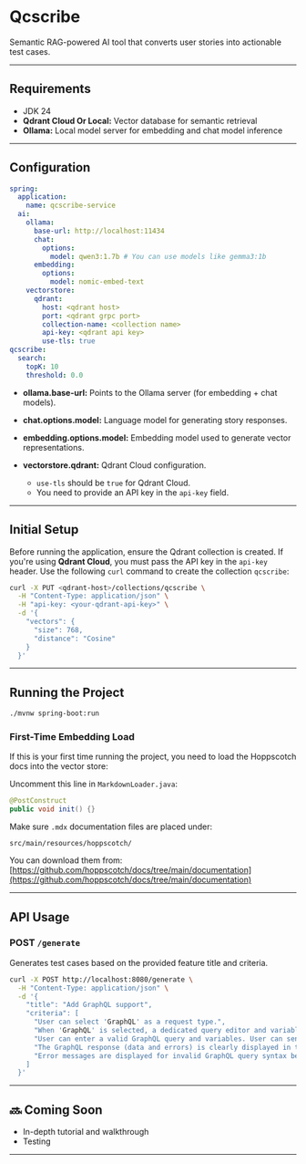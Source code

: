 # Qcscribe
Semantic RAG-powered AI tool that converts user stories into actionable test cases.

---

## Requirements
* JDK 24
* **Qdrant Cloud Or Local:** Vector database for semantic retrieval
* **Ollama:** Local model server for embedding and chat model inference

---

## Configuration

```yaml
spring:
  application:
    name: qcscribe-service
  ai:
    ollama:
      base-url: http://localhost:11434
      chat:
        options:
          model: qwen3:1.7b # You can use models like gemma3:1b
      embedding:
        options:
          model: nomic-embed-text
    vectorstore:
      qdrant:
        host: <qdrant host>
        port: <qdrant grpc port>
        collection-name: <collection name>
        api-key: <qdrant api key>
        use-tls: true
qcscribe:
  search:
    topK: 10
    threshold: 0.0
```

* **ollama.base-url:** Points to the Ollama server (for embedding + chat models).
* **chat.options.model:** Language model for generating story responses.
* **embedding.options.model:** Embedding model used to generate vector representations.
* **vectorstore.qdrant:** Qdrant Cloud configuration.

  * `use-tls` should be `true` for Qdrant Cloud.
  * You need to provide an API key in the `api-key` field.

---

## Initial Setup
Before running the application, ensure the Qdrant collection is created. If you're using **Qdrant Cloud**, you must pass the API key in the `api-key` header.
Use the following `curl` command to create the collection `qcscribe`:

```bash
curl -X PUT <qdrant-host>/collections/qcscribe \
  -H "Content-Type: application/json" \
  -H "api-key: <your-qdrant-api-key>" \
  -d '{
    "vectors": {
      "size": 768,
      "distance": "Cosine"
    }
  }'
```

---

## Running the Project

```bash
./mvnw spring-boot:run
```

### First-Time Embedding Load
If this is your first time running the project, you need to load the Hoppscotch docs into the vector store:

Uncomment this line in `MarkdownLoader.java`:
```java
@PostConstruct
public void init() {}
```

Make sure `.mdx` documentation files are placed under:
```
src/main/resources/hoppscotch/
```
You can download them from:
[https://github.com/hoppscotch/docs/tree/main/documentation](https://github.com/hoppscotch/docs/tree/main/documentation)

---

## API Usage

### POST `/generate`
Generates test cases based on the provided feature title and criteria.

```bash
curl -X POST http://localhost:8080/generate \
  -H "Content-Type: application/json" \
  -d '{
    "title": "Add GraphQL support",
    "criteria": [
      "User can select 'GraphQL' as a request type.",
      "When 'GraphQL' is selected, a dedicated query editor and variables editor are displayed.",
      "User can enter a valid GraphQL query and variables. User can send a GraphQL request to a specified endpoint.",
      "The GraphQL response (data and errors) is clearly displayed in the response pane.",
      "Error messages are displayed for invalid GraphQL query syntax before sending the request."
    ]
  }'
```

---

## 🔜 Coming Soon
- In-depth tutorial and walkthrough
- Testing

---
